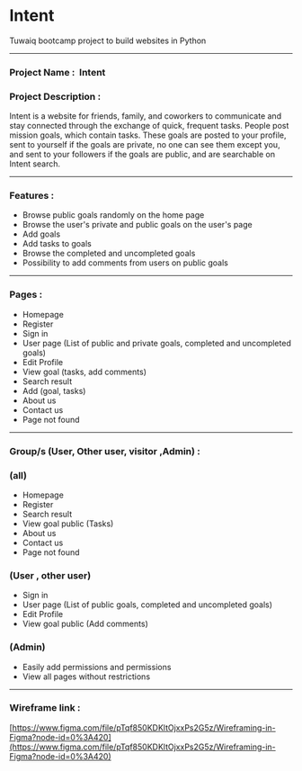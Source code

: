 # Intent

Tuwaiq bootcamp project to build websites in Python

---

### Project Name :  Intent

### Project Description :

Intent is a website for friends, family, and coworkers to communicate and stay connected through the exchange of quick, frequent tasks. People post mission goals, which contain tasks. These goals are posted to your profile, sent to yourself if the goals are private, no one can see them except you, and sent to your followers if the goals are public, and are searchable on Intent search.

---

### Features :

*   Browse public goals randomly on the home page
*   Browse the user's private and public goals on the user's page
*   Add goals
*   Add tasks to goals
*   Browse the completed and uncompleted goals
*   Possibility to add comments from users on public goals

---

### Pages :

*   Homepage
*   Register
*   Sign in
*   User page (List of public and private goals, completed and uncompleted goals)
*   Edit Profile
*   View goal (tasks, add comments)
*   Search result
*   Add (goal, tasks)
*   About us
*   Contact us
*   Page not found

---

### Group/s (User, Other user, visitor ,Admin) :

### (all)

*   Homepage
*   Register
*   Search result
*   View goal public (Tasks)
*   About us
*   Contact us
*   Page not found

### (User , other user)

*   Sign in
*   User page (List of public goals, completed and uncompleted goals)
*   Edit Profile
*   View goal public (Add comments)

### (Admin)

*   Easily add permissions and permissions
*   View all pages without restrictions

---

### Wireframe link :

[https://www.figma.com/file/pTqf850KDKltOjxxPs2G5z/Wireframing-in-Figma?node-id=0%3A420](https://www.figma.com/file/pTqf850KDKltOjxxPs2G5z/Wireframing-in-Figma?node-id=0%3A420)
